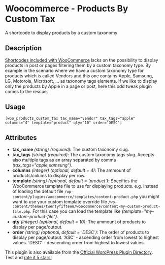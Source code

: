 # Woocommerce - Products By Custom Tax

A shortcode to display products by a custom taxonomy

## Description

[Shortcodes included with WooCommerce](http://docs.woothemes.com/document/woocommerce-shortcodes) lacks on the possibility to display products in post or pages filtering them by a custom taxonomy type.
By example in the scenario where we have a custom taxonomy type for products which is called Vendors and this one contains Apple, Samsung, LG, Motorola, Microsoft, ... as taxonomy tags elements. If we like to display only the products by Apple in a page or post, here this odd tweak plugin comes to the rescue.

## Usage

```
[woo_products_custom_tax tax_name="vendor" tax_tags="apple" columns="4" template="product" qty="10" order="DESC"]
```

## Attributes

* **tax_name** *(string) (required)*: The custom taxonomy slug.
* **tax_tags** *(string) (required)*: The custom taxonomy tags slug. Accepts also multiple tags as an array separated by comma *(tax_tags="apple,samsung")*.
* **columns** *(integer) (optional, default = 4)*: The ammount of products/colums to display per row.
* **template** *(string) (optional, default = 'product')*: Specifies the WooCommerce template file to use for displaying products. e.g. Instead of loading the default file `/wp-content/plugins/woocommerce/templates/content-product.php` you might want to use your custom template override file `/wp-content/themes/twentyfifteen/woocommerce/content-my-custom-product-file.php`. For this case you can load the template like *(template="my-custom-product-file")*.
* **qty** *(integer) (optional, default = 10)*: The ammount of products to display per page/output.
* **order** *(string) (optional, default = 'DESC')*: The order of products to display per page/output. 'ASC' - ascending order from lowest to highest values. 'DESC' - descending order from highest to lowest values.



This plugin is also available from the [Official WordPress Plugin Directory](https://wordpress.org/plugins/woocommerce-products-by-custom-tax). Test and [rate it 5 stars!](https://wordpress.org/support/view/plugin-reviews/woocommerce-products-by-custom-tax?rate=5#postform)
